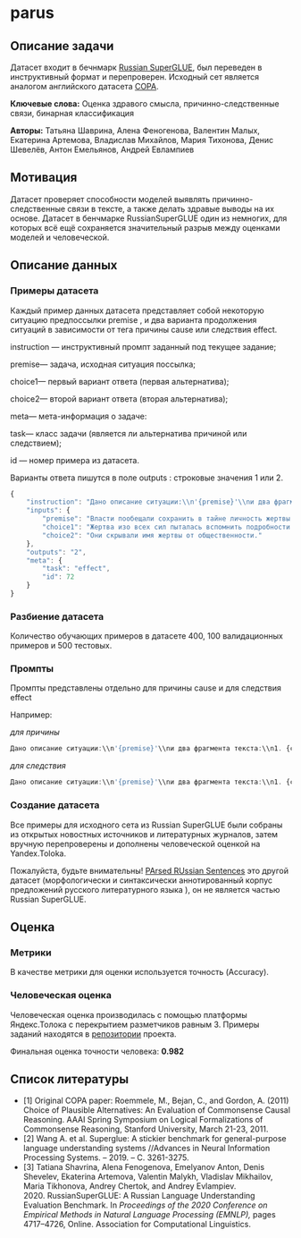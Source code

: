 # parus

## Описание задачи

Датасет входит в бечнмарк [Russian SuperGLUE](https://russiansuperglue.com/tasks/task_info/PARus), был переведен в инструктивный формат и перепроверен. Исходный сет является аналогом английского датасета [COPA](https://people.ict.usc.edu/~gordon/copa.html).

**Ключевые слова:** Оценка здравого смысла, причинно-следственные связи, бинарная классификация

**Авторы:** Татьяна Шаврина, Алена Феногенова, Валентин Малых, Екатерина Артемова, Владислав Михайлов, Мария Тихонова, Денис Шевелёв, Антон Емельянов, Андрей Евлампиев

## Мотивация

Датасет проверяет способности моделей выявлять причинно-следственные связи в тексте, а также делать здравые выводы на их основе. Датасет в бенчмарке RussianSuperGLUE один из немногих, для которых всё ещё сохраняется значительный разрыв между оценками моделей и человеческой.

## Описание данных

### Примеры датасета

Каждый пример данных датасета представляет собой некоторую ситуацию предпоссылки premise , и два варианта продолжения ситуаций в зависимости от тега причины cause или следствия effect.

instruction — инструктивный промпт заданный под текущее задание;

premise— задача, исходная ситуация поссылка;

choice1— первый вариант ответа (первая альтернатива);

choice2— второй вариант ответа (вторая альтернатива);

meta— мета-информация о задаче:

task— класс задачи (является ли альтернатива причиной или следствием);

id — номер примера из датасета.

Варианты ответа пишутся в поле outputs : строковые значения 1 или 2.

```jsx
{
    "instruction": "Дано описание ситуации:\\n'{premise}'\\nи два фрагмента текста:\\n1. {choice1}\\n2. {choice2}\\nОпредели, какой из двух фрагментов является следствием описанной ситуации? Ответь одной цифрой 1 или 2, ничего не добавляя.",
    "inputs": {
        "premise": "Власти пообещали сохранить в тайне личность жертвы преступления.",
        "choice1": "Жертва изо всех сил пыталась вспомнить подробности преступления.",
        "choice2": "Они скрывали имя жертвы от общественности."
    },
    "outputs": "2",
    "meta": {
        "task": "effect",
        "id": 72
    }
}
```

### Разбиение датасета

Количество обучающих примеров в датаcете 400, 100 валидационных примеров и 500 тестовых.

### Промпты

Промпты представлены отдельно для причины  cause и для следствия effect

Например:

*для причины*

```jsx
Дано описание ситуации:\\n'{premise}'\\nи два фрагмента текста:\\n1. {choice1}\\n2. {choice2}\\nОпредели, какой из двух фрагментов является причиной описанной ситуации? Ответь одной цифрой 1 или 2, ничего не добавляя.
```

*для следствия*

```jsx
Дано описание ситуации:\\n'{premise}'\\nи два фрагмента текста:\\n1. {choice1}\\n2. {choice2}\\nОпредели, какой из двух фрагментов является следствием описанной ситуации? Ответь одной цифрой 1 или 2, ничего не добавляя.
```

### Создание датасета

Все примеры для исходного сета из Russian SuperGLUE были собраны из открытых новостных источников и литературных журналов, затем вручную перепроверены и дополнены человеческой оценкой на Yandex.Toloka.

Пожалуйста, будьте внимательны! [PArsed RUssian Sentences](https://parus-proj.github.io/PaRuS/parus_pipe.html) это другой датасет (морфологически и синтаксически аннотированный корпус предложений русского литературного языка ), он не является частью Russian SuperGLUE.

## Оценка

### Метрики

В качестве метрики для оценки используется точность (Accuracy).

### Человеческая оценка

Человеческая оценка производилась с помощью платформы Яндекс.Толока с перекрытием разметчиков равным 3. Примеры заданий находятся в [репозитории](https://github.com/RussianNLP/RussianSuperGLUE/tree/master/HumanBenchmark/PARus) проекта.

Финальная оценка точности человека: **0.982**

## Список литературы

- [1] Original COPA paper: Roemmele, M., Bejan, C., and Gordon, A. (2011) Choice of Plausible Alternatives: An Evaluation of Commonsense Causal Reasoning. AAAI Spring Symposium on Logical Formalizations of Commonsense Reasoning, Stanford University, March 21-23, 2011.
- [2] Wang A. et al. Superglue: A stickier benchmark for general-purpose language understanding systems //Advances in Neural Information Processing Systems. – 2019. – С. 3261-3275.
- [3] Tatiana Shavrina, Alena Fenogenova, Emelyanov Anton, Denis Shevelev, Ekaterina Artemova, Valentin Malykh, Vladislav Mikhailov, Maria Tikhonova, Andrey Chertok, and Andrey Evlampiev. 2020. RussianSuperGLUE: A Russian Language Understanding Evaluation Benchmark. In *Proceedings of the 2020 Conference on Empirical Methods in Natural Language Processing (EMNLP),* pages 4717–4726, Online. Association for Computational Linguistics.

